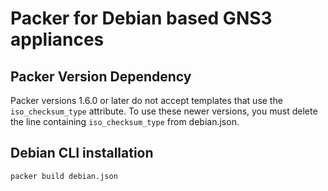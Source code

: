 # Packer for Debian based GNS3 appliances

## Packer Version Dependency

Packer versions 1.6.0 or later do not accept templates
that use the `iso_checksum_type` attribute.
To use these newer versions, you must delete the line
containing `iso_checksum_type` from debian.json.


## Debian CLI installation

```
packer build debian.json
```
